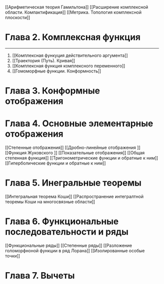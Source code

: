 [[Арифметическая теория Гамильтона]]
[[Расширение комплексной области. Компактификация]]
[[Метрика. Топология комплексной плоскости]]
# Глава 2. Комплексная функция


---
1. [[Комплексная функуция действительного аргумента]]
2. [[Траектория (Путь). Кривая]]
3. [[Комплексная функция комплексного переменного]]
4. [[Гомоморфные функции. Конформность]]
# Глава 3. Конформные отображения
# Глава 4. Основные элементарные отображения
[[Степенные отображения]]
[[Дробно-линейные отображения ]]
[[Функция Жуковского ]]
[[Показательные отображения]]
[[Общая степенная функция]]
[[Тригонометрические функции и  обратные к ним]]
[[Гиперболические функции и обратные к ним]]
# Глава 5. Инегральные теоремы
[[Интегральная теорема Коши]]
[[Распространение интегралтной теоремы Коши на многосвязные области]]
# Глава 6. Функциональные последовательности и ряды
[[Функциональные ряды]]
[[Степенные ряды]]
[[Разложение голоморфноной функции в ряд Лорана]]
[[Изолированные особые точки]]
# Глава 7. Вычеты
